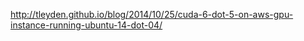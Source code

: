 http://tleyden.github.io/blog/2014/10/25/cuda-6-dot-5-on-aws-gpu-instance-running-ubuntu-14-dot-04/
